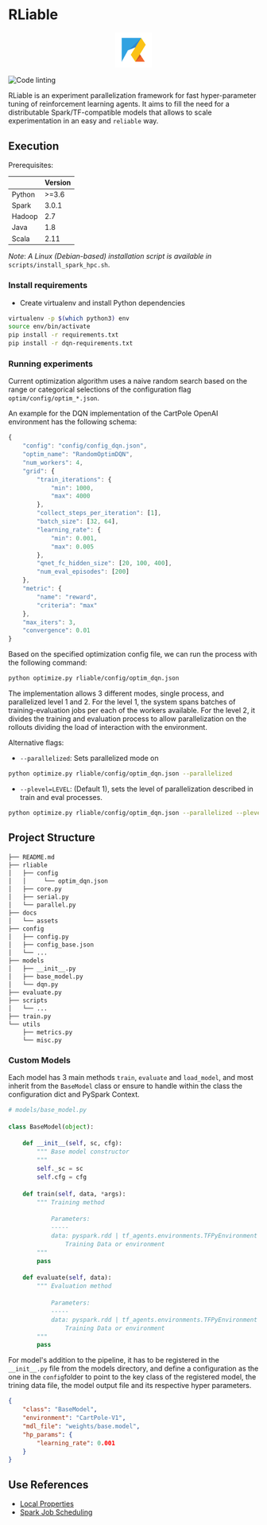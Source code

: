 # RLiable 

<div align="center">
<img src="docs/assets/rliable-logo.png" style="zoom:30%;" />
</div>

![Code linting](https://github.com/jorgeviz/rliable/workflows/Code%20Linting/badge.svg)

RLiable is an experiment parallelization framework for fast hyper-parameter tuning of reinforcement learning agents. It aims to fill the need for a distributable Spark/TF-compatible models that allows to scale experimentation in an easy and `reliable` way.


## Execution

Prerequisites:

|        | Version |
| ------ | ------- |
| Python | >=3.6   |
| Spark | 3.0.1  |
| Hadoop | 2.7  |
| Java | 1.8  |
| Scala | 2.11  |

*Note*: *A Linux (Debian-based) installation script is available in* `scripts/install_spark_hpc.sh`.

### Install requirements

- Create virtualenv and install Python dependencies

```bash
virtualenv -p $(which python3) env
source env/bin/activate
pip install -r requirements.txt
pip install -r dqn-requirements.txt
```

### Running experiments

Current optimization algorithm uses a naive random search based on the range or categorical selections of the configuration flag `optim/config/optim_*.json`.  

An example for the DQN implementation of the CartPole OpenAI environment has the following schema:

```js
{
    "config": "config/config_dqn.json",
    "optim_name": "RandomOptimDQN",
    "num_workers": 4,
    "grid": {
        "train_iterations": {
            "min": 1000,
            "max": 4000
        },
        "collect_steps_per_iteration": [1],
        "batch_size": [32, 64],
        "learning_rate": {
            "min": 0.001, 
            "max": 0.005
        },
        "qnet_fc_hidden_size": [20, 100, 400],
        "num_eval_episodes": [200]
    },
    "metric": {
        "name": "reward",
        "criteria": "max"
    },
    "max_iters": 3,
    "convergence": 0.01
}
```

Based on the specified optimization config file, we can run the process with the following command:

```bash
python optimize.py rliable/config/optim_dqn.json
```

The implementation allows 3 different modes, single process, and parallelized level 1 and 2. For the level 1, the system spans batches of training-evaluation jobs per each of the workers available. For the level 2, it divides the training and evaluation process to allow parallelization on the rollouts dividing the load of interaction with the environment.

Alternative flags:

- `--parallelized`: Sets parallelized mode on

```bash
python optimize.py rliable/config/optim_dqn.json --parallelized
```

- `--plevel=LEVEL`: (Default 1), sets the level of parallelization described in train and eval processes.

```bash
python optimize.py rliable/config/optim_dqn.json --parallelized --plevel 2
```


## Project Structure

```
├── README.md
├── rliable
│   ├── config
│   │     └── optim_dqn.json
│   ├── core.py
│   ├── serial.py
│   └── parallel.py
├── docs
│   └── assets
├── config
│   ├── config.py
│   ├── config_base.json
│   └── ...
├── models
│   ├── __init__.py
│   ├── base_model.py
│   └── dqn.py
├── evaluate.py
├── scripts
│   └── ...
├── train.py
└── utils
    ├── metrics.py
    └── misc.py
```

### Custom Models

Each model has 3 main methods `train`, `evaluate` and  `load_model`, and most inherit from the `BaseModel` class or ensure to handle within the class the configuration dict and PySpark Context.  

```python
# models/base_model.py

class BaseModel(object):

    def __init__(self, sc, cfg):
        """ Base model constructor
        """
        self._sc = sc
        self.cfg = cfg

    def train(self, data, *args):
        """ Training method

            Parameters:
            -----
            data: pyspark.rdd | tf_agents.environments.TFPyEnvironment
                Training Data or environment
        """
        pass
    
    def evaluate(self, data):
        """ Evaluation method

            Parameters:
            -----
            data: pyspark.rdd | tf_agents.environments.TFPyEnvironment
                Training Data or environment
        """
        pass
```



For model's addition to the pipeline, it has to be registered in the `__init__.py` file from the models directory, and define a configuration as the one in the `config`folder to point to the key class of the registered model, the trining data file, the model output file and its respective hyper parameters.

```json
{
    "class": "BaseModel",
    "environment": "CartPole-V1",
    "mdl_file": "weights/base.model",
    "hp_params": {
        "learning_rate": 0.001
    }
}
```

## Use References

- [Local Properties](https://mallikarjuna_g.gitbooks.io/spark/content/spark-sparkcontext-local-properties.html)
- [Spark Job Scheduling](https://spark.apache.org/docs/latest/job-scheduling.html)
